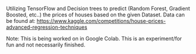Utilizing TensorFlow and Decision trees to predict (Random Forest, Gradient Boosted, etc..) the prices of houses based on the given Dataset.
Data can be found at: https://www.kaggle.com/competitions/house-prices-advanced-regression-techniques



Note: This is being worked on in Google Colab.
This is an experiment/for fun and not necessarily finished.
